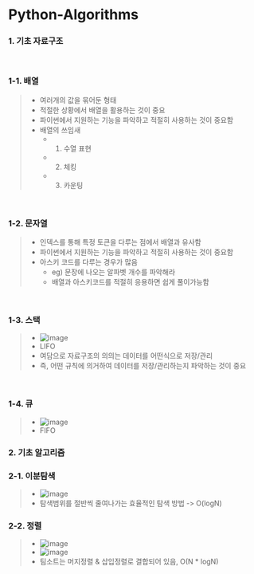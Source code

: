 # Python-Algorithms

### 1. 기초 자료구조

<br>

### 1-1. 배열
> - 여러개의 값을 묶어둔 형태
> - 적절한 상황에서 배열을 활용하는 것이 중요
> - 파이썬에서 지원하는 기능을 파악하고 적절히 사용하는 것이 중요함 
> - 배열의 쓰임새
>   - 1. 수열 표현
>   - 2. 체킹
>   - 3. 카운팅

<br>

### 1-2. 문자열 
> - 인덱스를 통해 특정 토큰을 다루는 점에서 배열과 유사함
> - 파이썬에서 지원하는 기능을 파악하고 적절히 사용하는 것이 중요함
> - 아스키 코드를 다루는 경우가 많음
>   - eg) 문장에 나오는 알파벳 개수를 파악해라
>   - 배열과 아스키코드를 적절히 응용하면 쉽게 풀이가능함

<br>

### 1-3. 스택 
> - ![image](https://github.com/user-attachments/assets/0916969f-3e87-4987-b868-734ecf5652a3)
> - LIFO
> - 여담으로 자료구조의 의의는 데이터를 어떤식으로 저장/관리
> - 즉, 어떤 규칙에 의거하여 데이터를 저장/관리하는지 파악하는 것이 중요 

<br>

### 1-4. 큐
> - ![image](https://github.com/user-attachments/assets/fe3a102e-88a9-4be3-bc33-5ce5a5f606b2)
> - FIFO


### 2. 기초 알고리즘 

### 2-1. 이분탐색 
> - ![image](https://github.com/user-attachments/assets/1b19f940-6fe5-4c05-a15d-2d5d47f97111)
> - 탐색범위를 절반씩 줄여나가는 효율적인 탐색 방법 -> O(logN)

### 2-2. 정렬
> - ![image](https://github.com/user-attachments/assets/3312b33b-d160-4c6e-9355-c283af153ffa)
> - ![image](https://github.com/user-attachments/assets/518f16ab-2b10-4c82-8660-e2a7045c2de6)
> - 팀소트는 머지정렬 & 삽입정렬로 결합되어 있음, O(N * logN)

